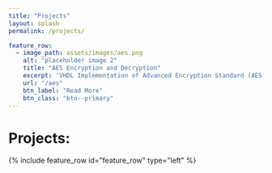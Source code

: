 ```yaml
---
title: "Projects"
layout: splash
permalink: /projects/

feature_row:
  - image_path: assets/images/aes.png
    alt: "placeholder image 2"
    title: "AES Encryption and Decryption"
    excerpt: 'VHDL Implementation of Advanced Encryption Standard (AES) 128 bit Encryption and Decryption.'
    url: "/aes"
    btn_label: "Read More"
    btn_class: "btn--primary"
---
```



# Projects:


{% include feature_row id="feature_row" type="left" %}